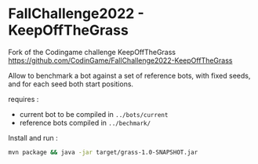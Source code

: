 # FallChallenge2022 - KeepOffTheGrass

Fork of the Codingame challenge KeepOffTheGrass https://github.com/CodinGame/FallChallenge2022-KeepOffTheGrass

Allow to benchmark a bot against a set of reference bots, with fixed seeds, and for each seed both start positions.

requires :
 - current bot to be compiled in `../bots/current`
 - reference bots compiled in `../bechmark/`


Install and run :
```bash
mvn package && java -jar target/grass-1.0-SNAPSHOT.jar
```

